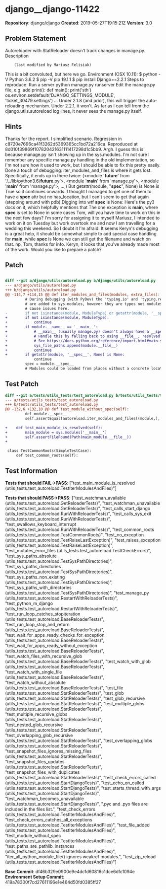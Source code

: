 # django__django-11422

**Repository**: django/django
**Created**: 2019-05-27T19:15:21Z
**Version**: 3.0

## Problem Statement

Autoreloader with StatReloader doesn't track changes in manage.py.
Description
	 
		(last modified by Mariusz Felisiak)
	 
This is a bit convoluted, but here we go.
Environment (OSX 10.11):
$ python -V
Python 3.6.2
$ pip -V
pip 19.1.1
$ pip install Django==2.2.1
Steps to reproduce:
Run a server python manage.py runserver
Edit the manage.py file, e.g. add print(): 
def main():
	print('sth')
	os.environ.setdefault('DJANGO_SETTINGS_MODULE', 'ticket_30479.settings')
	...
Under 2.1.8 (and prior), this will trigger the auto-reloading mechanism. Under 2.2.1, it won't. As far as I can tell from the django.utils.autoreload log lines, it never sees the manage.py itself.


## Hints

Thanks for the report. I simplified scenario. Regression in c8720e7696ca41f3262d5369365cc1bd72a216ca. Reproduced at 8d010f39869f107820421631111417298d1c5bb9.
Argh. I guess this is because manage.py isn't showing up in the sys.modules. I'm not sure I remember any specific manage.py handling in the old implementation, so I'm not sure how it used to work, but I should be able to fix this pretty easily.
Done a touch of debugging: iter_modules_and_files is where it gets lost. Specifically, it ends up in there twice: (<module '__future__' from '/../lib/python3.6/__future__.py'>, <module '__main__' from 'manage.py'>, <module '__main__' from 'manage.py'>, ...,) But getattr(module, "__spec__", None) is None is True so it continues onwards. I thought I managed to get one of them to have a __spec__ attr but no has_location, but I can't seem to get that again (stepping around with pdb) Digging into wtf __spec__ is None: ​Here's the py3 docs on it, which helpfully mentions that ​The one exception is __main__, where __spec__ is set to None in some cases
Tom, will you have time to work on this in the next few days?
I'm sorry for assigning it to myself Mariusz, I intended to work on it on Tuesday but work overtook me and now I am travelling for a wedding this weekend. So I doubt it I'm afraid. It seems Keryn's debugging is a great help, it should be somewhat simple to add special case handling for __main__, while __spec__ is None we can still get the filename and watch on that.
np, Tom, thanks for info. Keryn, it looks that you've already made most of the work. Would you like to prepare a patch?

## Patch

```diff

diff --git a/django/utils/autoreload.py b/django/utils/autoreload.py
--- a/django/utils/autoreload.py
+++ b/django/utils/autoreload.py
@@ -114,7 +114,15 @@ def iter_modules_and_files(modules, extra_files):
         # During debugging (with PyDev) the 'typing.io' and 'typing.re' objects
         # are added to sys.modules, however they are types not modules and so
         # cause issues here.
-        if not isinstance(module, ModuleType) or getattr(module, '__spec__', None) is None:
+        if not isinstance(module, ModuleType):
+            continue
+        if module.__name__ == '__main__':
+            # __main__ (usually manage.py) doesn't always have a __spec__ set.
+            # Handle this by falling back to using __file__, resolved below.
+            # See https://docs.python.org/reference/import.html#main-spec
+            sys_file_paths.append(module.__file__)
+            continue
+        if getattr(module, '__spec__', None) is None:
             continue
         spec = module.__spec__
         # Modules could be loaded from places without a concrete location. If


```

## Test Patch

```diff
diff --git a/tests/utils_tests/test_autoreload.py b/tests/utils_tests/test_autoreload.py
--- a/tests/utils_tests/test_autoreload.py
+++ b/tests/utils_tests/test_autoreload.py
@@ -132,6 +132,10 @@ def test_module_without_spec(self):
         del module.__spec__
         self.assertEqual(autoreload.iter_modules_and_files((module,), frozenset()), frozenset())
 
+    def test_main_module_is_resolved(self):
+        main_module = sys.modules['__main__']
+        self.assertFileFound(Path(main_module.__file__))
+
 
 class TestCommonRoots(SimpleTestCase):
     def test_common_roots(self):

```

## Test Information

**Tests that should FAIL→PASS**: ["test_main_module_is_resolved (utils_tests.test_autoreload.TestIterModulesAndFiles)"]

**Tests that should PASS→PASS**: ["test_watchman_available (utils_tests.test_autoreload.GetReloaderTests)", "test_watchman_unavailable (utils_tests.test_autoreload.GetReloaderTests)", "test_calls_start_django (utils_tests.test_autoreload.RunWithReloaderTests)", "test_calls_sys_exit (utils_tests.test_autoreload.RunWithReloaderTests)", "test_swallows_keyboard_interrupt (utils_tests.test_autoreload.RunWithReloaderTests)", "test_common_roots (utils_tests.test_autoreload.TestCommonRoots)", "test_no_exception (utils_tests.test_autoreload.TestRaiseLastException)", "test_raises_exception (utils_tests.test_autoreload.TestRaiseLastException)", "test_mutates_error_files (utils_tests.test_autoreload.TestCheckErrors)", "test_sys_paths_absolute (utils_tests.test_autoreload.TestSysPathDirectories)", "test_sys_paths_directories (utils_tests.test_autoreload.TestSysPathDirectories)", "test_sys_paths_non_existing (utils_tests.test_autoreload.TestSysPathDirectories)", "test_sys_paths_with_directories (utils_tests.test_autoreload.TestSysPathDirectories)", "test_manage_py (utils_tests.test_autoreload.RestartWithReloaderTests)", "test_python_m_django (utils_tests.test_autoreload.RestartWithReloaderTests)", "test_run_loop_catches_stopiteration (utils_tests.test_autoreload.BaseReloaderTests)", "test_run_loop_stop_and_return (utils_tests.test_autoreload.BaseReloaderTests)", "test_wait_for_apps_ready_checks_for_exception (utils_tests.test_autoreload.BaseReloaderTests)", "test_wait_for_apps_ready_without_exception (utils_tests.test_autoreload.BaseReloaderTests)", "test_watch_files_with_recursive_glob (utils_tests.test_autoreload.BaseReloaderTests)", "test_watch_with_glob (utils_tests.test_autoreload.BaseReloaderTests)", "test_watch_with_single_file (utils_tests.test_autoreload.BaseReloaderTests)", "test_watch_without_absolute (utils_tests.test_autoreload.BaseReloaderTests)", "test_file (utils_tests.test_autoreload.StatReloaderTests)", "test_glob (utils_tests.test_autoreload.StatReloaderTests)", "test_glob_recursive (utils_tests.test_autoreload.StatReloaderTests)", "test_multiple_globs (utils_tests.test_autoreload.StatReloaderTests)", "test_multiple_recursive_globs (utils_tests.test_autoreload.StatReloaderTests)", "test_nested_glob_recursive (utils_tests.test_autoreload.StatReloaderTests)", "test_overlapping_glob_recursive (utils_tests.test_autoreload.StatReloaderTests)", "test_overlapping_globs (utils_tests.test_autoreload.StatReloaderTests)", "test_snapshot_files_ignores_missing_files (utils_tests.test_autoreload.StatReloaderTests)", "test_snapshot_files_updates (utils_tests.test_autoreload.StatReloaderTests)", "test_snapshot_files_with_duplicates (utils_tests.test_autoreload.StatReloaderTests)", "test_check_errors_called (utils_tests.test_autoreload.StartDjangoTests)", "test_echo_on_called (utils_tests.test_autoreload.StartDjangoTests)", "test_starts_thread_with_args (utils_tests.test_autoreload.StartDjangoTests)", "test_watchman_becomes_unavailable (utils_tests.test_autoreload.StartDjangoTests)", ".pyc and .pyo files are included in the files list.", "test_check_errors (utils_tests.test_autoreload.TestIterModulesAndFiles)", "test_check_errors_catches_all_exceptions (utils_tests.test_autoreload.TestIterModulesAndFiles)", "test_file_added (utils_tests.test_autoreload.TestIterModulesAndFiles)", "test_module_without_spec (utils_tests.test_autoreload.TestIterModulesAndFiles)", "test_paths_are_pathlib_instances (utils_tests.test_autoreload.TestIterModulesAndFiles)", "iter_all_python_module_file() ignores weakref modules.", "test_zip_reload (utils_tests.test_autoreload.TestIterModulesAndFiles)"]

**Base Commit**: df46b329e0900e9e4dc1d60816c1dce6dfc1094e
**Environment Setup Commit**: 419a78300f7cd27611196e1e464d50fd0385ff27

